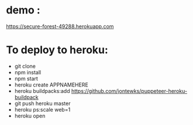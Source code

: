 # demo :
https://secure-forest-49288.herokuapp.com

# To deploy to heroku:
- git clone
- npm install
- npm start
- heroku create APPNAMEHERE
- heroku buildpacks:add https://github.com/jontewks/puppeteer-heroku-buildpack
- git push heroku master
- heroku ps:scale web=1
- heroku open
